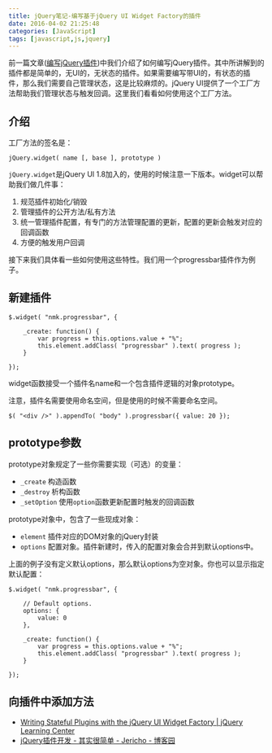 ```yaml
---
title: jQuery笔记-编写基于jQuery UI Widget Factory的插件
date: 2016-04-02 21:25:48
categories: [JavaScript]
tags: [javascript,js,jquery]
---
```


前一篇文章([编写jQuery插件](http://mushanshitiancai.github.io/2016/04/02/js/%E7%BC%96%E5%86%99jquery%E6%8F%92%E4%BB%B6/))中我们介绍了如何编写jQuery插件。其中所讲解到的插件都是简单的，无UI的，无状态的插件。如果需要编写带UI的，有状态的插件，那么我们需要自己管理状态，这是比较麻烦的。jQuery UI提供了一个工厂方法帮助我们管理状态与触发回调。这里我们看看如何使用这个工厂方法。

<!-- more -->

## 介绍
工厂方法的签名是：

    jQuery.widget( name [, base ], prototype )

`jQuery.widget`是jQuery UI 1.8加入的，使用的时候注意一下版本。widget可以帮助我们做几件事：

1. 规范插件初始化/销毁
2. 管理插件的公开方法/私有方法
3. 统一管理插件配置，有专门的方法管理配置的更新，配置的更新会触发对应的回调函数
4. 方便的触发用户回调

接下来我们具体看一些如何使用这些特性。我们用一个progressbar插件作为例子。

## 新建插件

```
$.widget( "nmk.progressbar", {
 
    _create: function() {
        var progress = this.options.value + "%";
        this.element.addClass( "progressbar" ).text( progress );
    }
 
});
```

widget函数接受一个插件名name和一个包含插件逻辑的对象prototype。

注意，插件名需要使用命名空间，但是使用的时候不需要命名空间。

    $( "<div />" ).appendTo( "body" ).progressbar({ value: 20 });

## prototype参数
prototype对象规定了一些你需要实现（可选）的变量：

- `_create` 构造函数
- `_destroy` 析构函数
- `_setOption` 使用`option`函数更新配置时触发的回调函数

prototype对象中，包含了一些现成对象：

- `element` 插件对应的DOM对象的jQuery封装
- `options` 配置对象。插件新建时，传入的配置对象会合并到默认options中。

上面的例子没有定义默认options，那么默认options为空对象。你也可以显示指定默认配置：

```
$.widget( "nmk.progressbar", {
 
    // Default options.
    options: {
        value: 0
    },
 
    _create: function() {
        var progress = this.options.value + "%";
        this.element.addClass( "progressbar" ).text( progress );
    }
 
});
```

## 向插件中添加方法



- [Writing Stateful Plugins with the jQuery UI Widget Factory | jQuery Learning Center](https://learn.jquery.com/plugins/stateful-plugins-with-widget-factory/)
- [jQuery插件开发 - 其实很简单 - Jericho - 博客园](http://www.cnblogs.com/fromearth/archive/2009/07/08/1519054.html)

